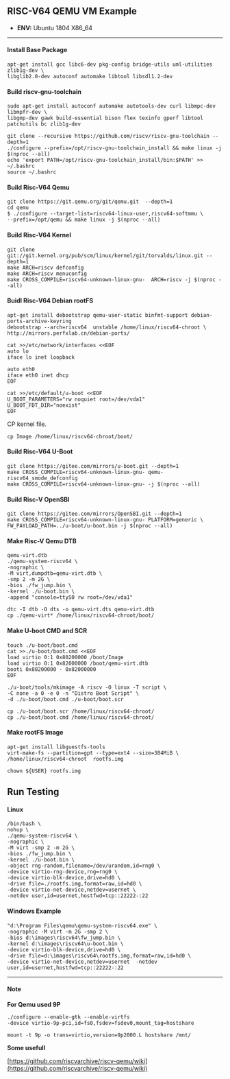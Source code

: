 ## RISC-V64 QEMU VM Example

- **ENV:** Ubuntu 1804 X86_64

----

#### Install Base Package

```
apt-get install gcc libc6-dev pkg-config bridge-utils uml-utilities zlib1g-dev \
libglib2.0-dev autoconf automake libtool libsdl1.2-dev
```

#### Build riscv-gnu-toolchain

```
sudo apt-get install autoconf automake autotools-dev curl libmpc-dev libmpfr-dev \
libgmp-dev gawk build-essential bison flex texinfo gperf libtool patchutils bc zlib1g-dev

git clone --recursive https://github.com/riscv/riscv-gnu-toolchain --depth=1
./configure --prefix=/opt/riscv-gnu-toolchain_install && make linux -j $(nproc --all)
echo 'export PATH=/opt/riscv-gnu-toolchain_install/bin:$PATH' >> ~/.bashrc
source ~/.bashrc
```

#### Build Risc-V64 Qemu

```
git clone https://git.qemu.org/git/qemu.git  --depth=1
cd qemu
$ ./configure --target-list=riscv64-linux-user,riscv64-softmmu \
--prefix=/opt/qemu && make linux -j $(nproc --all)
```

#### Build Risc-V64 Kernel

```
git clone git://git.kernel.org/pub/scm/linux/kernel/git/torvalds/linux.git --depth=1
make ARCH=riscv defconfig
make ARCH=riscv menuconfig
make CROSS_COMPILE=riscv64-unknown-linux-gnu-  ARCH=riscv -j $(nproc --all)
```

#### Buidl Risc-V64 Debian rootFS

```
apt-get install debootstrap qemu-user-static binfmt-support debian-ports-archive-keyring
debootstrap --arch=riscv64  unstable /home/linux/riscv64-chroot \
http://mirrors.perfxlab.cn/debian-ports/
```

```
cat >>/etc/network/interfaces <<EOF
auto lo
iface lo inet loopback

auto eth0
iface eth0 inet dhcp
EOF
```

```
cat >>/etc/default/u-boot <<EOF
U_BOOT_PARAMETERS="rw noquiet root=/dev/vda1"
U_BOOT_FDT_DIR="noexist"
EOF
```

CP kernel file.

```
cp Image /home/linux/riscv64-chroot/boot/
```

#### Build Risc-V64 U-Boot

```
git clone https://gitee.com/mirrors/u-boot.git --depth=1
make CROSS_COMPILE=riscv64-unknown-linux-gnu- qemu-riscv64_smode_defconfig
make CROSS_COMPILE=riscv64-unknown-linux-gnu- -j $(nproc --all)
```

#### Build Risc-V OpenSBI

```
git clone https://gitee.com/mirrors/OpenSBI.git --depth=1
make CROSS_COMPILE=riscv64-unknown-linux-gnu- PLATFORM=generic \
FW_PAYLOAD_PATH=../u-boot/u-boot.bin -j $(nproc --all)
```

#### Make Risc-V Qemu DTB

```
qemu-virt.dtb
./qemu-system-riscv64 \
-nographic \
-M virt,dumpdtb=qemu-virt.dtb \
-smp 2 -m 2G \
-bios ./fw_jump.bin \
-kernel ./u-boot.bin \
-append "console=ttyS0 rw root=/dev/vda1"
```

```
dtc -I dtb -O dts -o qemu-virt.dts qemu-virt.dtb
cp ./qemu-virt* /home/linux/riscv64-chroot/boot/
```

#### Make U-boot CMD and SCR

```
touch ./u-boot/boot.cmd
cat >>./u-boot/boot.cmd <<EOF
load virtio 0:1 0x80200000 /boot/Image
load virtio 0:1 0x82000000 /boot/qemu-virt.dtb
booti 0x80200000 - 0x82000000
EOF
```

```
./u-boot/tools/mkimage -A riscv -O linux -T script \
-C none -a 0 -e 0 -n "Distro Boot Script" \
-d ./u-boot/boot.cmd ./u-boot/boot.scr

cp ./u-boot/boot.scr /home/linux/riscv64-chroot/
cp ./u-boot/boot.cmd /home/linux/riscv64-chroot/
```

#### Make rootFS Image

```
apt-get install libguestfs-tools
virt-make-fs --partition=gpt --type=ext4 --size=384MiB \
/home/linux/riscv64-chroot  rootfs.img

chown ${USER} rootfs.img
```

## Run Testing

#### Linux

```
/bin/bash \
nohup \
./qemu-system-riscv64 \
-nographic \
-M virt -smp 2 -m 2G \
-bios ./fw_jump.bin \
-kernel ./u-boot.bin \
-object rng-random,filename=/dev/urandom,id=rng0 \
-device virtio-rng-device,rng=rng0 \
-device virtio-blk-device,drive=hd0 \
-drive file=./rootfs.img,format=raw,id=hd0 \
-device virtio-net-device,netdev=usernet \
-netdev user,id=usernet,hostfwd=tcp::22222-:22
```

#### Windows Example

```
"d:\Program Files\qemu\qemu-system-riscv64.exe" \
-nographic -M virt -m 2G -smp 2 \
-bios d:\images\riscv64\fw_jump.bin \
-kernel d:\images\riscv64\u-boot.bin \
-device virtio-blk-device,drive=hd0 \
-drive file=d:\images\riscv64\rootfs.img,format=raw,id=hd0 \
-device virtio-net-device,netdev=usernet  -netdev user,id=usernet,hostfwd=tcp::22222-:22
```

----

#### Note

**For Qemu used 9P**

```
./configure --enable-gtk --enable-virtfs
-device virtio-9p-pci,id=fs0,fsdev=fsdev0,mount_tag=hostshare

mount -t 9p -o trans=virtio,version=9p2000.L hostshare /mnt/
```

**Some usefull**

[https://github.com/riscvarchive/riscv-qemu/wiki](https://github.com/riscvarchive/riscv-qemu/wiki)

